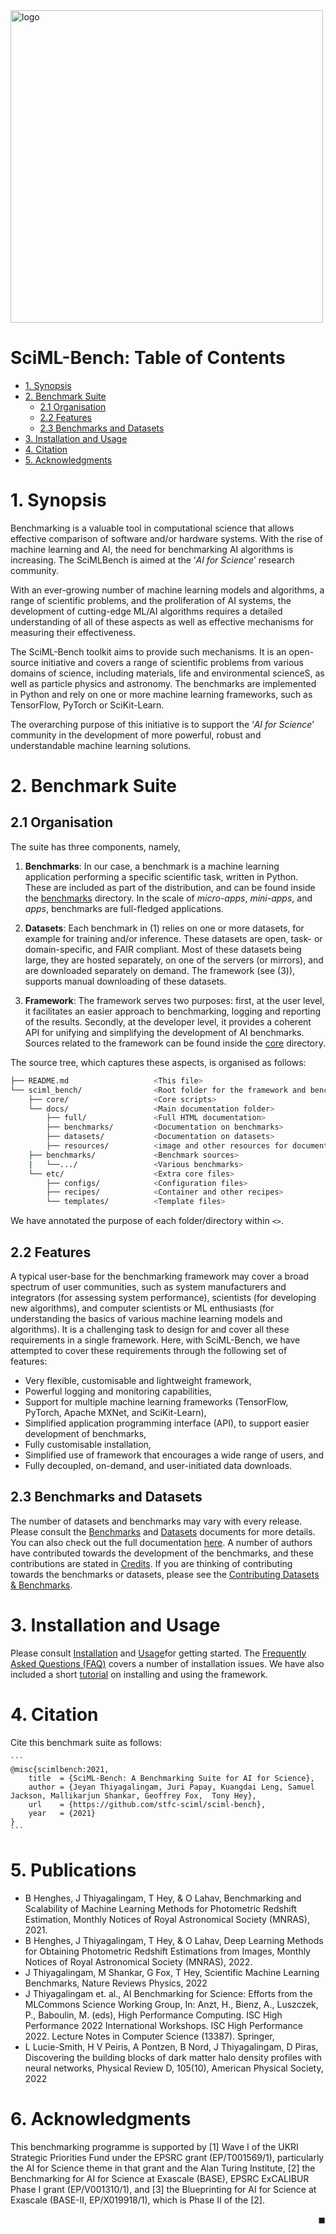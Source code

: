 <img src="./sciml_bench/docs/markdown/resources/logo.png" alt="logo" width="500"/>



# SciML-Bench: Table of Contents
- [1. Synopsis](#1-synopsis)
- [2. Benchmark Suite](#2-benchmark-suite)
  * [2.1 Organisation](#21-organisation)
  * [2.2 Features](#22-features)
  * [2.3 Benchmarks and Datasets](#23-benchmarks-and-datasets)
- [3. Installation and Usage](#3-installation-and-usage)
- [4. Citation](#4-citation)
- [5. Acknowledgments](#5-acknowledgments)



# 1. Synopsis

Benchmarking is a valuable tool in computational science that allows effective comparison of software and/or hardware systems.  With the rise of machine learning and AI, the need for benchmarking AI algorithms is  increasing. The SciMLBench is aimed at the ‘*AI for Science*’ research community.  

With an ever-growing number of machine learning models and algorithms, a range of scientific problems, and the proliferation of AI systems, the development of cutting-edge ML/AI algorithms requires a detailed understanding of all of these aspects as well as effective mechanisms for measuring their effectiveness.

The SciML-Bench toolkit aims to provide such mechanisms. It is an open-source initiative and covers a range of scientific problems from various domains of science, including materials, life and environmental scienceS, as well as particle physics and astronomy. The benchmarks are implemented in Python and rely on one or more machine learning frameworks, such as TensorFlow, PyTorch or SciKit-Learn.

The overarching purpose of this initiative is to support the ‘*AI for Science*’ community in the development of more powerful, robust and understandable machine learning solutions.


# 2. Benchmark Suite 


## 2.1 Organisation

The suite has three components, namely, 

1. **Benchmarks**: In our case, a benchmark is a machine learning application performing a specific scientific task, written in Python. These are included as part of the distribution, and can be found inside the [benchmarks](./sciml_bench/benchmarks/) directory. In the scale of *micro-apps*, *mini-apps*, and *apps*, benchmarks are full-fledged applications.

2. **Datasets**: Each benchmark in (1) relies on one or more datasets, for example for training and/or inference. These datasets are open, task- or domain-specific, and FAIR compliant. Most of these datasets being large, they are hosted separately,  on one of the servers (or mirrors), and are downloaded separately on demand. The framework (see (3)), supports manual downloading of these datasets. 

3. **Framework**:  The framework serves two purposes: first, at the user level, it facilitates an easier approach to benchmarking, logging and reporting of the results. Secondly, at the developer level, it provides a coherent API for unifying and simplifying the development of AI benchmarks. Sources related to the framework can be found inside the [core](./sciml_bench/core/) directory. 

The source tree, which captures these aspects,  is organised as follows:

```bash
├── README.md                   <This file>
└── sciml_bench/                <Root folder for the framework and benchmarks>
    ├── core/                   <Core scripts> 
    └── docs/                   <Main documentation folder>
        ├── full/               <Full HTML documentation> 
        ├── benchmarks/         <Documentation on benchmarks>
        ├── datasets/           <Documentation on datasets>
        ├── resources/          <image and other resources for documentation> 
    ├── benchmarks/             <Benchmark sources> 
    |   └──.../                 <Various benchmarks>
    └── etc/                    <Extra core files>
        ├── configs/            <Configuration files> 
        ├── recipes/            <Container and other recipes>
        └── templates/          <Template files> 

```

We have annotated the purpose of each folder/directory within `<>`.  

## 2.2 Features 

A typical user-base for the benchmarking framework may cover a broad spectrum of user communities, such as system manufacturers and integrators (for assessing system performance), scientists (for developing new algorithms), and computer scientists  or ML enthusiasts (for understanding the basics of various machine learning models and algorithms). It is a challenging task to design for and cover all these requirements in a single framework. Here, with SciML-Bench, we have attempted to cover these requirements through the following set of features:

* Very flexible, customisable and lightweight framework,
* Powerful logging and monitoring capabilities, 
* Support for multiple machine learning frameworks (TensorFlow, PyTorch, Apache MXNet, and SciKit-Learn), 
* Simplified application programming interface (API), to support easier development of benchmarks, 
* Fully customisable installation, 
* Simplified use of framework that encourages a wide range of users, and
* Fully decoupled, on-demand, and user-initiated data downloads. 



## 2.3 Benchmarks and Datasets 
The number of datasets and benchmarks may vary with every release. Please consult the [Benchmarks](./sciml_bench/docs/markdown/benchmarks_summary.md) and  [Datasets](./sciml_bench/docs/markdown/datasets_summary.md) documents for more details. You can also check out the full documentation [here](./sciml_bench/docs/). A number of authors have contributed towards the development of the benchmarks,  and these contributions are stated in [Credits](./sciml_bench/docs/markdown/credits.md). If you are thinking of contributing towards the benchmarks or datasets, please see the [Contributing Datasets & Benchmarks](./sciml_bench/docs/markdown/main/contributing.md).



# 3. Installation and Usage

Please consult  [Installation](./sciml_bench/docs/markup/main/installation.md) and [Usage](./sciml_bench/docs/markup/main/usage.md)for getting started. The [Frequently Asked Questions (FAQ)](./sciml_bench/docs/markup/main/faq.md) covers a number of installation issues. We have also included a short [tutorial](./sciml_bench/docs/markup/main/tutorial.md) on installing and using the framework. 



# 4. Citation 

Cite this benchmark suite as follows:

    ```
    @misc{scimlbench:2021,
        title  = {SciML-Bench: A Benchmarking Suite for AI for Science},
        author = {Jeyan Thiyagalingam, Juri Papay, Kuangdai Leng, Samuel Jackson, Mallikarjun Shankar, Geoffrey Fox,  Tony Hey},
        url    = {https://github.com/stfc-sciml/sciml-bench},
        year   = {2021}
    }
    ```

# 5. Publications

 - B Henghes, J Thiyagalingam, T Hey, & O Lahav, Benchmarking and Scalability of Machine Learning Methods for Photometric Redshift Estimation, Monthly Notices of Royal Astronomical Society (MNRAS), 2021.
 - B Henghes, J Thiyagalingam, T Hey, & O Lahav, Deep Learning Methods for Obtaining Photometric Redshift Estimations from Images, Monthly Notices of Royal Astronomical Society (MNRAS), 2022.
 - J Thiyagalingam, M Shankar, G Fox,  T Hey, Scientific Machine Learning Benchmarks, Nature Reviews Physics, 2022
 - J Thiyagalingam et. al.,  AI Benchmarking for Science: Efforts from the MLCommons Science Working Group, In: Anzt, H., Bienz, A., Luszczek, P., Baboulin, M. (eds), High Performance Computing. ISC High Performance 2022 International Workshops. ISC High Performance 2022. Lecture Notes in Computer Science (13387). Springer,
 - L Lucie-Smith, H V Peiris,  A Pontzen,  B Nord,  J Thiyagalingam,  D Piras, Discovering the building blocks of dark matter halo density profiles with neural networks, Physical Review D, 105(10), American Physical Society, 2022


# 6. Acknowledgments

This benchmarking programme is supported by [1] Wave I of the UKRI Strategic Priorities Fund under the EPSRC grant (EP/T001569/1), particularly the AI for Science theme in that grant and the Alan Turing Institute, [2] the Benchmarking for AI for Science at Exascale (BASE), EPSRC ExCALIBUR Phase I grant (EP/V001310/1), and [3] the Blueprinting for AI for Science at Exascale (BASE-II, EP/X019918/1), which is Phase II of the [2].

<div style="text-align: right">◼︎</div>
